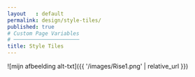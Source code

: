```yaml
---
layout   : default
permalink: design/style-tiles/
published: true
# Custom Page Variables
# ─────────────────────
title: Style Tiles
---
```


![mijn afbeelding alt-txt]({{ '/images/Rise1.png' | relative_url }})